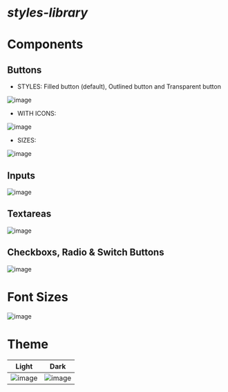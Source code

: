 # *styles-library*

# Components

## Buttons

* STYLES: Filled button (default), Outlined button and Transparent button

![image](https://user-images.githubusercontent.com/75145982/219497507-2b4dbd57-c4f1-4008-9826-7bfb28855cca.png)

* WITH ICONS:

![image](https://user-images.githubusercontent.com/75145982/219498092-ac3929eb-f90b-4e62-a289-2c3caf05dac6.png)

* SIZES:

![image](https://user-images.githubusercontent.com/75145982/219498624-89d69d03-108b-440a-933f-125a605f4216.png)

## Inputs

![image](https://user-images.githubusercontent.com/75145982/219498884-03d31040-a935-4a98-bc77-f08969002b5e.png)

## Textareas

![image](https://user-images.githubusercontent.com/75145982/219499027-343497e8-9cec-4309-b4a4-374ee1051732.png)

## Checkboxs, Radio & Switch Buttons

![image](https://user-images.githubusercontent.com/75145982/219499168-0d8e9318-e224-40f5-8698-3aa066451f65.png)

# Font Sizes

![image](https://user-images.githubusercontent.com/75145982/219499703-19ed3191-6aa1-4163-8d8b-aac911e1133d.png)

# Theme

| Light | Dark |
--- | ---
![image](https://user-images.githubusercontent.com/75145982/219499963-4c3c5596-dacb-4fe6-8d2a-0b329d26fe84.png) | ![image](https://user-images.githubusercontent.com/75145982/219500024-12b8ffad-5634-42cc-b676-51a27da4fc0e.png)


